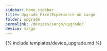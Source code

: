 ```yaml
---
sidebar: home_sidebar
title: Upgrade PixelExperience on sargo
folder: upgrade
permalink: /devices/sargo/upgrade/
device: sargo
---
```

{% include templates/device_upgrade.md %}
